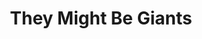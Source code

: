 ---
title: "They Might Be Giants"
summary: "Alternative/indie rock band that was formed in 1982. The band was started by and , who are still the band's only official members. They were initially accompanied by a drum machine before employing a backing band in 1992. Current backing band members: Dan Miller Former backing band members : Brian Doherty"
image: "they-might-be-giants.jpg"
---